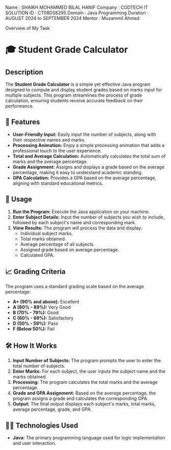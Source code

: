 Name : SHAIKH MOHAMMED BILAL HANIF 
Company : CODTECH IT SOLUTION 
ID : CT08DS6295
Domain : Java Programming
Duration : AUGUST 2024 to SEPTEMBER 2024
Mentor : Muzammil Ahmed

Overview of My Task 

# 🎓 Student Grade Calculator

## Description
The **Student Grade Calculator** is a simple yet effective Java program designed to compute and display student grades based on marks input for multiple subjects. This program streamlines the process of grade calculation, ensuring students receive accurate feedback on their performance.

## 🌟 Features
- **User-Friendly Input:** Easily input the number of subjects, along with their respective names and marks.
- **Processing Animation:** Enjoy a simple processing animation that adds a professional touch to the user experience.
- **Total and Average Calculation:** Automatically calculates the total sum of marks and the average percentage.
- **Grade Assignment:** Assigns and displays a grade based on the average percentage, making it easy to understand academic standing.
- **GPA Calculation:** Provides a GPA based on the average percentage, aligning with standard educational metrics.

## 🚀 Usage
1. **Run the Program:** Execute the Java application on your machine.
2. **Enter Subject Details:** Input the number of subjects you wish to include, followed by each subject's name and corresponding mark.
3. **View Results:** The program will process the data and display:
   - Individual subject marks.
   - Total marks obtained.
   - Average percentage of all subjects.
   - Assigned grade based on average percentage.
   - Calculated GPA.

## 📈 Grading Criteria
The program uses a standard grading scale based on the average percentage:
- **A+ (90% and above):** Excellent
- **A (80% - 89%):** Very Good
- **B (70% - 79%):** Good
- **C (60% - 69%):** Satisfactory
- **D (50% - 59%):** Pass
- **F (Below 50%):** Fail

## 🛠️ How It Works
1. **Input Number of Subjects:** The program prompts the user to enter the total number of subjects.
2. **Enter Marks:** For each subject, the user inputs the subject name and the marks obtained.
3. **Processing:** The program calculates the total marks and the average percentage.
4. **Grade and GPA Assignment:** Based on the average percentage, the program assigns a grade and calculates the corresponding GPA.
5. **Output:** The final output displays each subject's marks, total marks, average percentage, grade, and GPA.

## 👨‍💻 Technologies Used
- **Java:** The primary programming language used for logic implementation and user interaction.

